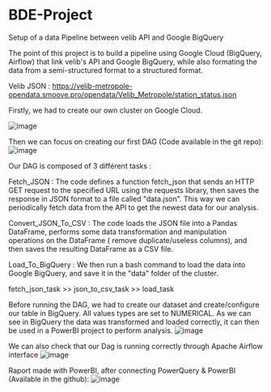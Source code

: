 # BDE-Project

Setup of a data Pipeline between velib API and Google BigQuery

The point of this project is to build a pipeline using Google Cloud (BigQuery, Airflow) that link velib's API and Google BigQuery, while also formating the data from a semi-structured format to a structured format.

Velib JSON  : 
https://velib-metropole-opendata.smoove.pro/opendata/Velib_Metropole/station_status.json

Firstly, we had to create our own cluster on Google Cloud.

![image](https://user-images.githubusercontent.com/61540992/210100245-05a2c5ce-29e5-4198-a3fa-627bd20ae22f.png)

Then we can focus on creating our first DAG (Code available in the git repo): 
![image](https://user-images.githubusercontent.com/61540992/210100350-ccca5a4a-5803-4c00-81da-f9875e99d6c9.png)

Our DAG is composed of 3 différent tasks : 

  Fetch_JSON :
  The code defines a function fetch_json that sends an HTTP GET request to the specified URL using the requests library, then saves the response in JSON format to a file  called "data.json". This way we can periodically fetch data from the API to get the newest data for our analysis.
  
  Convert_JSON_To_CSV : 
  The code loads the JSON file into a Pandas DataFrame, performs some data transformation and manipulation operations on the DataFrame ( remove duplicate/useless columns), and then saves the resulting DataFrame as a CSV file.
  
  Load_To_BigQuery : 
  We then run a bash command to load the data into Google BigQuery, and save it in the "data" folder of the cluster.

fetch_json_task >> json_to_csv_task >> load_task

Before running the DAG, we had to create our dataset and create/configure our table in BigQuery. All values types are set to NUMERICAL.
As we can see in BigQuery the data was transformed and loaded correctly, it can then be used in a PowerBI project to perform analysis.
![image](https://user-images.githubusercontent.com/61540992/210101323-db5ca082-e011-411e-bffc-8a10558a4ccf.png)


We can also check that our Dag is running correctly through Apache Airflow interface 
![image](https://user-images.githubusercontent.com/61540992/210101243-29cf7ce3-3476-48d9-b1da-56c4d7612809.png)


Raport made with PowerBI, after connecting PowerQuery & PowerBI (Available in the github): 
![image](https://user-images.githubusercontent.com/61540992/210114705-533b2bac-fafb-4a89-a671-84c9bb909a10.png)

